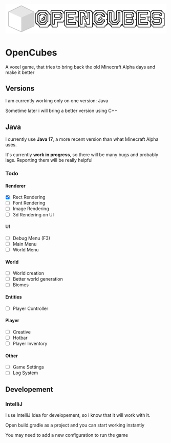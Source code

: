 [<img src="src/main/resources/assets/textures/gui/logo.png" width="517"/>]()

# OpenCubes

A voxel game, that tries to bring back the old Minecraft Alpha days and make it better

## Versions

I am currently working only on one version: Java

Sometime later i will bring a better version using C++

## Java
I currently use **Java 17**, a more recent version than what Minecraft Alpha uses.

It's currently **work in progress**, so there will be many bugs and probably lags. Reporting them will be really helpful

### Todo

#### Renderer

- [x] Rect Rendering
- [ ] Font Rendering
- [ ] Image Rendering
- [ ] 3d Rendering on UI

#### UI

- [ ] Debug Menu (F3)
- [ ] Main Menu
- [ ] World Menu

#### World

- [ ] World creation
- [ ] Better world generation
- [ ] Biomes

#### Entities

- [ ] Player Controller

#### Player

- [ ] Creative
- [ ] Hotbar
- [ ] Player Inventory

#### Other

- [ ] Game Settings
- [ ] Log System

## Developement

### IntelliJ
I use IntelliJ Idea for developement, so i know that it will work with it.

Open build.gradle as a project and you can start working instantly

You may need to add a new configuration to run the game